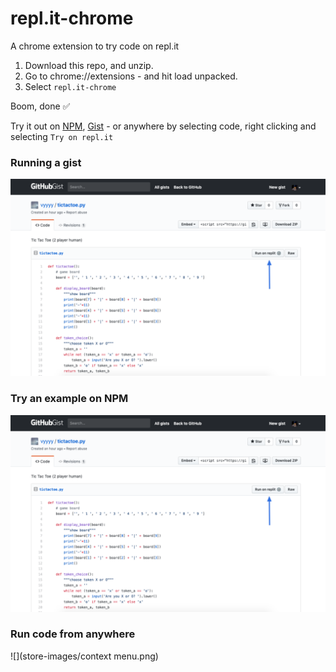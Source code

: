 # repl.it-chrome
A chrome extension to try code on repl.it

1. Download this repo, and unzip.
2. Go to chrome://extensions - and hit load unpacked.
3. Select `repl.it-chrome`

Boom, done ✅

Try it out on [NPM](https://www.npmjs.com/package/express), [Gist](https://gist.github.com/anlai2/94a4cb49b4807995c04020e1154ee5a4#) - or anywhere by selecting code, right clicking and selecting `Try on repl.it`

### Running a gist
![](store-images/gist.png)

### Try an example on NPM
![](store-images/gist.png)

### Run code from anywhere
![](store-images/context menu.png)
